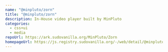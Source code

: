 ```yaml
---
name: "@minpluto/zorn"
title: "@minpluto/zorn"
description: In-House video player built by MinPluto
categories:
  - css+ui
  - media
repoUrl: https://ark.sudovanilla.org/MinPluto/Zorn
homepageUrl: https://js.registry.sudovanilla.org/-/web/detail/@minpluto/zorn
---
```

